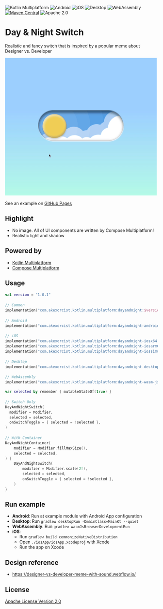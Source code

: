 ![Kotlin Multiplatform](https://img.shields.io/badge/Kotlin-Multiplatform-6C3FD1.svg?style=flat&logo=kotlin&labelColor=white)
![Android](https://img.shields.io/badge/Android-34A853?logo=android&logoColor=white)
![iOS](https://img.shields.io/badge/iOS-gray?logo=apple&logoColor=white)
![Desktop](https://img.shields.io/badge/Desktop-0078C0)
![WebAssembly](https://img.shields.io/badge/WebAssembly-654FF0?logo=webassembly&logoColor=white)
[![Maven Central](https://img.shields.io/badge/MavenCentral-1.0.1-064F8C?labelColor=white)](https://central.sonatype.com/artifact/com.akexorcist.kotlin.multiplatform/dayandnight)
![Apache 2.0](https://img.shields.io/badge/License-Apache%202-D22128?logo=apache&labelColor=white&logoColor=D22128)

# Day & Night Switch
Realistic and fancy switch that is inspired by a popular meme about Designer vs. Developer

![Preview](./public/preview.gif)

See an example on [GitHub Pages](https://akexorcist.github.io/day-and-night-switch)

## Highlight
* No image. All of UI components are written by Compose Multiplatform!
* Realistic light and shadow

## Powered by
* [Kotlin Multiplatform](https://www.jetbrains.com/kotlin-multiplatform/)
* [Compose Multiplatform](https://www.jetbrains.com/lp/compose-multiplatform/)

## Usage
```kotlin
val version = "1.0.1"

// Common
implementation("com.akexorcist.kotlin.multiplatform:dayandnight:$version")

// Android
implementation("com.akexorcist.kotlin.multiplatform:dayandnight-android:$version")

// iOS
implementation("com.akexorcist.kotlin.multiplatform:dayandnight-iosx64:$version")
implementation("com.akexorcist.kotlin.multiplatform:dayandnight-iosarm64:$version")
implementation("com.akexorcist.kotlin.multiplatform:dayandnight-iossimulatorarm64:$version")

// Desktop
implementation("com.akexorcist.kotlin.multiplatform:dayandnight-desktop:$version")

// WebAssembly
implementation("com.akexorcist.kotlin.multiplatform:dayandnight-wasm-js:$version")
```

```kotlin
var selected by remember { mutableStateOf(true) }

// Switch Only
DayAndNightSwitch(
  modifier = Modifier,
  selected = selected,
  onSwitchToggle = { selected = !selected },
)

// With Container
DayAndNightContainer(
    modifier = Modifier.fillMaxSize(),
    selected = selected,
) {
    DayAndNightSwitch(
        modifier = Modifier.scale(2f),
        selected = selected,
        onSwitchToggle = { selected = !selected },
    )
}
```

## Run example
* **Android**: Run at example module with Android App configuration
* **Desktop**: Run `gradlew desktopRun -DmainClass=MainKt --quiet`
* **WebAssembly**: Run `gradlew wasmJsBrowserDevelopmentRun`
* **iOS**:
  * Run `gradlew build commonizeNativeDistribution`
  * Open `./iosApp/iosApp.xcodeproj` with Xcode
  * Run the app on Xcode

## Design reference
* https://designer-vs-developer-meme-with-sound.webflow.io/

## License
[Apache License Version 2.0](./LICENSE)
